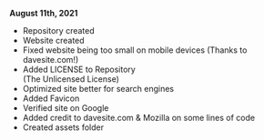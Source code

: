<strong>August 11th, 2021</strong>

- Repository created
- Website created
- Fixed website being too small on mobile devices (Thanks to davesite.com!)
- Added LICENSE to Repository<br>
(The Unlicensed License)
- Optimized site better for search engines
- Added Favicon 
- Verified site on Google
- Added credit to davesite.com & Mozilla on some lines of code
- Created assets folder
